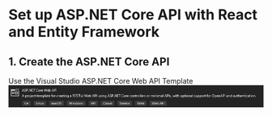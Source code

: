 # Set up ASP.NET Core API with React and Entity Framework

## 1. Create the ASP.NET Core API
Use the Visual Studio ASP.NET Core Web API Template
![screenshot-1](screenshots/1.png)

